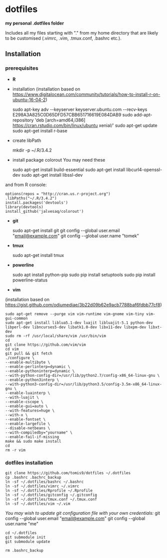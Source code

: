 # dotfiles
**my personal .dotfiles folder**

Includes all my files starting with "." from my home directory that are likely to be customised (.vimrc, .vim, .tmux.conf, .bashrc etc.).

## Installation

### prerequisites

* **R** 

- installation
(installation based on https://www.digitalocean.com/community/tutorials/how-to-install-r-on-ubuntu-16-04-2)

    sudo apt-key adv --keyserver keyserver.ubuntu.com --recv-keys E298A3A825C0D65DFD57CBB651716619E084DAB9 
    sudo add-apt-repository 'deb [arch=amd64,i386] https://cran.rstudio.com/bin/linux/ubuntu xenial/' 
    sudo apt-get update
    sudo apt-get install r-base

- create libPath

    mkdir -p ~/.R/3.4.2

- install package colorout 
You may need these

    sudo apt-get install build-essential
    sudo apt-get install libcurl4-openssl-dev
    sudo apt-get install libssl-dev

and from R console:

    options(repos = "http://cran.us.r-project.org")
    .libPaths("~/.R/3.4.2")
    install.packages('devtools')
    library(devtools)
    install_github('jalvesaq/colorout')

* **git**

    sudo apt-get install git
    git config --global user.email "email@example.com"
    git config --global user.name "tomek"

* **tmux**

    sudo apt-get install tmux

* **powerline**

    sudo apt install python-pip
    sudo pip install setuptools
    sudo pip install powerline-status

* **vim**

(installation based on https://gist.github.com/odiumediae/3b22d09b62e9acb7788baf6fdbb77cf8)

    sudo apt-get remove --purge vim vim-runtime vim-gnome vim-tiny vim-gui-common
    sudo apt-get install liblua5.1-dev luajit libluajit-5.1 python-dev libperl-dev libncurses5-dev libatk1.0-dev libx11-dev libxpm-dev libxt-dev
    sudo rm -rf /usr/local/share/vim /usr/bin/vim
    cd
    git clone https://github.com/vim/vim
    cd vim
    git pull && git fetch
    ./configure \
    --enable-multibyte \
    --enable-perlinterp=dynamic \
    --enable-pythoninterp=dynamic \
    --with-python-config-dir=/usr/lib/python2.7/config-x86_64-linux-gnu \
    --enable-python3interp \
    --with-python3-config-dir=/usr/lib/python3.5/config-3.5m-x86_64-linux-gnu \
    --enable-luainterp \
    --with-luajit \
    --enable-cscope \
    --enable-gui=auto \
    --with-features=huge \
    --with-x \
    --enable-fontset \
    --enable-largefile \
    --disable-netbeans \
    --with-compiledby="yourname" \
    --enable-fail-if-missing
    make && sudo make install
    cd
    rm -r vim

### dotfiles installation

    git clone https://github.com/tomis9/dotfiles ~/.dotfiles
    cp .bashrc .bachrc_backup
    ln -sf ~/.dotfiles/bashrc ~/.bashrc
    ln -sf ~/.dotfiles/vimrc ~/.vimrc
    ln -sf ~/.dotfiles/Rprofile ~/.Rprofile
    ln -sf ~/.dotfiles/gitconfig ~/.gitconfig
    ln -sf ~/.dotfiles/tmux.conf ~/.tmux.conf
    ln -sf ~/.dotfiles/vim ~/.vim


_You may wish to update git configuration file with your own credentials:_
    git config --global user.email "email@example.com"
    git config --global user.name "me"

    cd ~/.dotfiles
    git submodule init
    git submodule update
    
    rm .bashrc_backup
